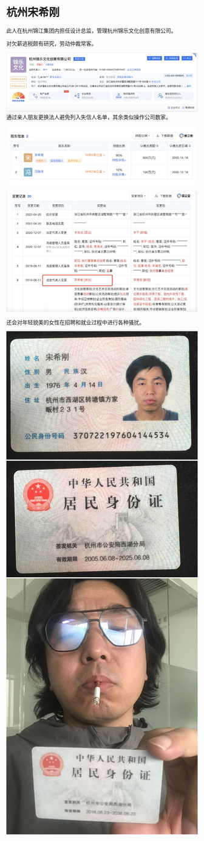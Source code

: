 # 杭州宋希刚
此人在杭州锦江集团内担任设计总监，管理杭州锦乐文化创意有限公司。

对欠薪逃税颇有研究，劳动仲裁常客。

![alt 杭州宋希刚](11.jpg)
通过亲人朋友更换法人避免列入失信人名单，其余类似操作公司数家。

![alt 杭州宋希刚](12.jpg)

![alt 杭州宋希刚](13.jpg)

还会对年轻貌美的女性在招聘和就业过程中进行各种骚扰。

![alt 杭州宋希刚](1.jpg)
![alt 杭州宋希刚](2.jpg)
![alt 杭州宋希刚](3.jpg)

